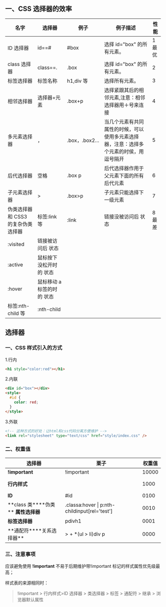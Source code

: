 ## 一、CSS 选择器的效率

| 名字                               | 选择器                     | 例子         | 例子描述                                                                               | 性能   |
| ---------------------------------- | -------------------------- | ------------ | -------------------------------------------------------------------------------------- | ------ |
| ID 选择器                          | id==#                      | #box         | 选择 id="box" 的所有元素。                                                             | 1 最优 |
| class 选择器                       | class==.                   | .box         | 选择 id="box" 的所有元素。                                                             | 2      |
| 标签选择器                         | 标签名称                   | h1,div 等    | 选择所有元素。                                                                         | 3      |
| 相邻选择器                         | 选择器+元素                | .box+p       | 选择紧跟其后的相邻元素,注意：相邻选择器用＋号来连接                                    | 4      |
| 多元素选择器                       | ，                         | .box，.box2… | 当几个元素有共同属性的时候，可以使用多元素选择器，注意：选择多个元素的时侯，用逗号隔开 | 5      |
| 后代选择器                         | 空格                       | .box p       | 后代选择器作用于父元素下面的所有后代元素                                               | 6      |
| 子元素选择器                       | >                          | .box>p       | 子元素只能选择下一级元素                                                               | 7      |
| 伪类选择器和 CSS3 的复杂伪类选择器 | 标签:link 等               | :link        | 链接没被访问后 状态                                                                    | 8 最差 |
| :visited                           | 链接被访问后 状态          |              |                                                                                        |        |
| :active                            | 鼠标按下 没松开时的 状态   |              |                                                                                        |        |
| :hover                             | 鼠标移动 a 标签的时的 状态 |              |                                                                                        |        |
| 标签:nth-child 等                  | :nth-child                 |              |                                                                                        |        |

## 选择器

### 一、CSS 样式引入的方式

1.行内

```html
<h1 style="color:red"></h1>
```

2.内联

```html
<div id="box"></div>
<style>
  #id {
    color: red;
  }
</style>
```

3.外联

```html
<!-- 这种方式的好处：让html和css代码分离方便维护 -->
<link rel="stylesheet" type="text/css" href="style/index.css" />
```

### 二、权重值

| **选择器**                              | **栗子**                                      | **权重值** |
| --------------------------------------- | --------------------------------------------- | ---------- |
| **!important**                          | !important                                    | 10000      |
| **行内样式**                            | <h1 style='xx'/>                              | 1000       |
| **ID**                                  | #id                                           | 0100       |
| **class 类\*\***伪类\*\* **属性选择器** | .classa:hover \| p:nth-childinput[rel='test'] | 0010       |
| **标签选择器**                          | pdivh1                                        | 0001       |
| **通配符\*\***关系选择器\*\*            | > + \*(ul > li)div p                          | 0000       |

### 三、注意事项

应该避免使用 **!important** 不易于后期维护带!important 标记的样式属性优先级最高；

样式表的来源相同时：

> !important > 行内样式>ID 选择器 > 类选择器 > 标签 > 通配符 > 继承 > 浏览器默认属性
